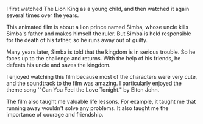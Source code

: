 I first watched The Lion King as a young child, and then watched it again several times over the years.

This animated film is about a lion prince named Simba, whose uncle kills Simba's father and makes himself the ruler. But Simba is held responsible for the death of his father, so he runs away out of guilty.

Many years later, Simba is told that the kingdom is in serious trouble. So he faces up to the challenge and returns. With the help of his friends, he defeats his uncle and saves the kingdom.

I enjoyed watching this film because most of the characters were very cute, and the soundtrack to the film was amazing. I particularly enjoyed the theme song '"Can  You Feel the Love Tonight." by Elton John.

The film also taught me valuable life lessons. For example, it taught me that running away wouldn't solve any problems. It also taught me the importance of courage and friendship.